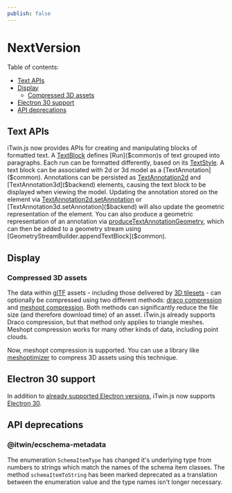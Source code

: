 ```yaml
---
publish: false
---
```


# NextVersion

Table of contents:

- [Text APIs](#text-apis)
- [Display](#display)
  - [Compressed 3D assets](#compressed-3d-assets)
- [Electron 30 support](#electron-30-support)
- [API deprecations](#api-deprecations)

## Text APIs

iTwin.js now provides APIs for creating and manipulating blocks of formatted text. A [TextBlock]($common) defines [Run]($common)s of text grouped into paragraphs. Each run can be formatted differently, based on its [TextStyle]($common). A text block can be associated with 2d or 3d model as a [TextAnnotation]($common). Annotations can be persisted as [TextAnnotation2d]($backend) and [TextAnnotation3d]($backend) elements, causing the text block to be displayed when viewing the model. Updating the annotation stored on the element via [TextAnnotation2d.setAnnotation]($backend) or [TextAnnotation3d.setAnnotation]($backend) will also update the geometric representation of the element. You can also produce a geometric representation of an annotation via [produceTextAnnotationGeometry]($backend), which can then be added to a geometry stream using [GeometryStreamBuilder.appendTextBlock]($common).

## Display

### Compressed 3D assets

The data within [glTF](https://en.wikipedia.org/wiki/GlTF) assets - including those delivered by [3D tilesets](https://github.com/CesiumGS/3d-tiles) - can optionally be compressed using two different methods: [draco compression](https://github.com/KhronosGroup/glTF/blob/main/extensions/2.0/Khronos/KHR_draco_mesh_compression/README.md) and [meshopt compression](https://github.com/KhronosGroup/glTF/tree/main/extensions/2.0/Vendor/EXT_meshopt_compression). Both methods can significantly reduce the file size (and therefore download time) of an asset. iTwin.js already supports Draco compression, but that method only applies to triangle meshes. Meshopt compression works for many other kinds of data, including point clouds.

Now, meshopt compression is supported. You can use a library like [meshoptimizer](https://github.com/zeux/meshoptimizer) to compress 3D assets using this technique.

## Electron 30 support

In addition to [already supported Electron versions](../learning/SupportedPlatforms.md#electron), iTwin.js now supports [Electron 30](https://www.electronjs.org/blog/electron-30-0).

## API deprecations

### @itwin/ecschema-metadata

The enumeration `SchemaItemType` has changed it's underlying type from numbers to strings which match the names of the schema item classes.
The method `schemaItemToString` has been marked deprecated as a translation between the enumeration value and the type names isn't longer necessary.
